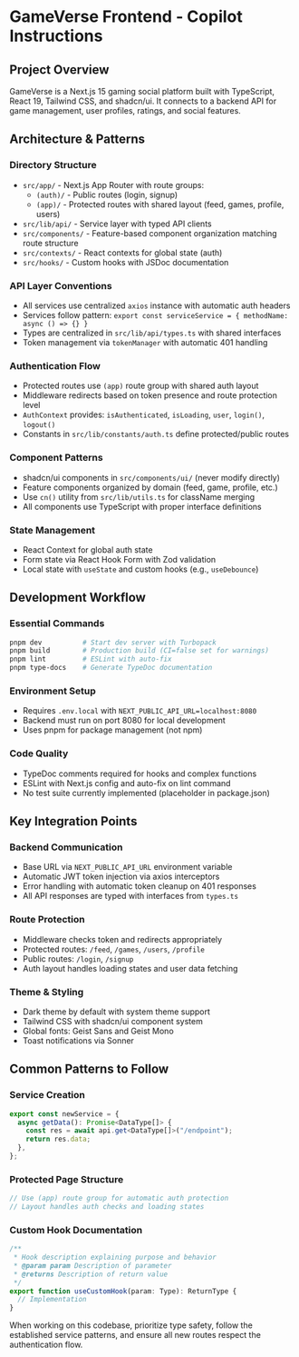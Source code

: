 # GameVerse Frontend - Copilot Instructions

## Project Overview

GameVerse is a Next.js 15 gaming social platform built with TypeScript, React 19, Tailwind CSS, and shadcn/ui. It connects to a backend API for game management, user profiles, ratings, and social features.

## Architecture & Patterns

### Directory Structure

- `src/app/` - Next.js App Router with route groups:
  - `(auth)/` - Public routes (login, signup)
  - `(app)/` - Protected routes with shared layout (feed, games, profile, users)
- `src/lib/api/` - Service layer with typed API clients
- `src/components/` - Feature-based component organization matching route structure
- `src/contexts/` - React contexts for global state (auth)
- `src/hooks/` - Custom hooks with JSDoc documentation

### API Layer Conventions

- All services use centralized `axios` instance with automatic auth headers
- Services follow pattern: `export const serviceService = { methodName: async () => {} }`
- Types are centralized in `src/lib/api/types.ts` with shared interfaces
- Token management via `tokenManager` with automatic 401 handling

### Authentication Flow

- Protected routes use `(app)` route group with shared auth layout
- Middleware redirects based on token presence and route protection level
- `AuthContext` provides: `isAuthenticated`, `isLoading`, `user`, `login()`, `logout()`
- Constants in `src/lib/constants/auth.ts` define protected/public routes

### Component Patterns

- shadcn/ui components in `src/components/ui/` (never modify directly)
- Feature components organized by domain (feed, game, profile, etc.)
- Use `cn()` utility from `src/lib/utils.ts` for className merging
- All components use TypeScript with proper interface definitions

### State Management

- React Context for global auth state
- Form state via React Hook Form with Zod validation
- Local state with `useState` and custom hooks (e.g., `useDebounce`)

## Development Workflow

### Essential Commands

```bash
pnpm dev          # Start dev server with Turbopack
pnpm build        # Production build (CI=false set for warnings)
pnpm lint         # ESLint with auto-fix
pnpm type-docs    # Generate TypeDoc documentation
```

### Environment Setup

- Requires `.env.local` with `NEXT_PUBLIC_API_URL=localhost:8080`
- Backend must run on port 8080 for local development
- Uses pnpm for package management (not npm)

### Code Quality

- TypeDoc comments required for hooks and complex functions
- ESLint with Next.js config and auto-fix on lint command
- No test suite currently implemented (placeholder in package.json)

## Key Integration Points

### Backend Communication

- Base URL via `NEXT_PUBLIC_API_URL` environment variable
- Automatic JWT token injection via axios interceptors
- Error handling with automatic token cleanup on 401 responses
- All API responses are typed with interfaces from `types.ts`

### Route Protection

- Middleware checks token and redirects appropriately
- Protected routes: `/feed`, `/games`, `/users`, `/profile`
- Public routes: `/login`, `/signup`
- Auth layout handles loading states and user data fetching

### Theme & Styling

- Dark theme by default with system theme support
- Tailwind CSS with shadcn/ui component system
- Global fonts: Geist Sans and Geist Mono
- Toast notifications via Sonner

## Common Patterns to Follow

### Service Creation

```typescript
export const newService = {
  async getData(): Promise<DataType[]> {
    const res = await api.get<DataType[]>("/endpoint");
    return res.data;
  },
};
```

### Protected Page Structure

```typescript
// Use (app) route group for automatic auth protection
// Layout handles auth checks and loading states
```

### Custom Hook Documentation

```typescript
/**
 * Hook description explaining purpose and behavior
 * @param param Description of parameter
 * @returns Description of return value
 */
export function useCustomHook(param: Type): ReturnType {
  // Implementation
}
```

When working on this codebase, prioritize type safety, follow the established service patterns, and ensure all new routes respect the authentication flow.
